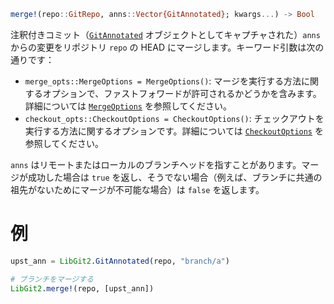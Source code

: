 ```julia
merge!(repo::GitRepo, anns::Vector{GitAnnotated}; kwargs...) -> Bool
```

注釈付きコミット（[`GitAnnotated`](@ref) オブジェクトとしてキャプチャされた）`anns` からの変更をリポジトリ `repo` の HEAD にマージします。キーワード引数は次の通りです：

  * `merge_opts::MergeOptions = MergeOptions()`: マージを実行する方法に関するオプションで、ファストフォワードが許可されるかどうかを含みます。詳細については [`MergeOptions`](@ref) を参照してください。
  * `checkout_opts::CheckoutOptions = CheckoutOptions()`: チェックアウトを実行する方法に関するオプションです。詳細については [`CheckoutOptions`](@ref) を参照してください。

`anns` はリモートまたはローカルのブランチヘッドを指すことがあります。マージが成功した場合は `true` を返し、そうでない場合（例えば、ブランチに共通の祖先がないためにマージが不可能な場合）は `false` を返します。

# 例

```julia
upst_ann = LibGit2.GitAnnotated(repo, "branch/a")

# ブランチをマージする
LibGit2.merge!(repo, [upst_ann])
```
